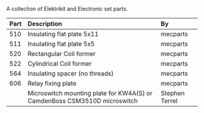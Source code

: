 A collection of Elektrikit and Electronic set parts.

Part | Description | By
:--- | :--- | :---
510 | Insulating flat plate 5x11 | mecparts
511 | Insulating flat plate 5x5 | mecparts
520 | Rectangular Coil former | mecparts
522 | Cylindrical Coil former | mecparts
564 | Insulating spacer (no threads) | mecparts
606 | Relay fixing plate | mecparts
    | Microswitch mounting plate for KW4A(S) or CamdenBoss CSM3510D microswitch | Stephen Terrel
